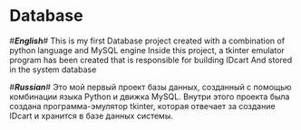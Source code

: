 # Database

#**_English_**#
This is my first Database project created with a combination of python language and MySQL engine
Inside this project, a tkinter emulator program has been created that is responsible for building IDcart And stored in the system database

#**_Russian_**#
Это мой первый проект базы данных, созданный с помощью комбинации языка Python и движка MySQL.
Внутри этого проекта была создана программа-эмулятор tkinter, которая отвечает за создание IDcart и хранится в базе данных системы.


